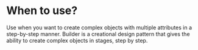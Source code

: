 # When to use?
Use when you want to create complex objects with multiple attributes in a step-by-step manner.
Builder is a creational design pattern that gives the ability to create complex objects in stages, step by step.
